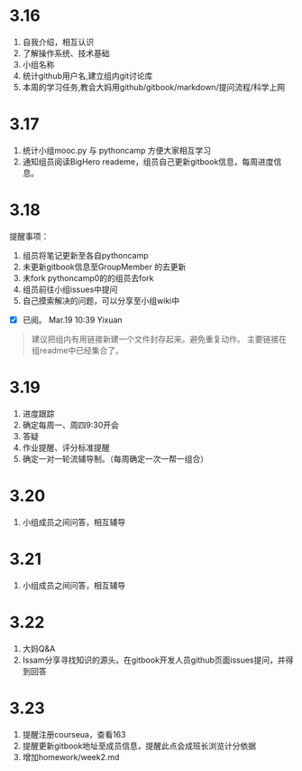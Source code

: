 # 3.16

1. 自我介绍，相互认识
2. 了解操作系统、技术基础
3. 小组名称
4. 统计github用户名,建立组内git讨论库
5. 本周的学习任务,教会大妈用github/gitbook/markdown/提问流程/科学上网

# 3.17

1. 统计小组mooc.py 与 pythoncamp 方便大家相互学习
2. 通知组员阅读BigHero reademe，组员自己更新gitbook信息，每周进度信息。

# 3.18
提醒事项：
1. 组员将笔记更新至各自pythoncamp  
2. 未更新gitbook信息至GroupMember 的去更新  
3. 未fork pythoncamp0的的组员去fork  
4. 组员前往小组issues中提问  
5. 自己摸索解决的问题，可以分享至小组wiki中  
- [x] 已阅。 Mar.19 10:39 Yixuan

> 建议把组内有用链接新建一个文件封存起来。避免重复动作。
> 主要链接在组readme中已经集合了。

# 3.19
1. 进度跟踪
2. 确定每周一、周四9:30开会
3. 答疑
4. 作业提醒、评分标准提醒
6. 确定一对一轮流辅导制。（每周确定一次一帮一组合）

# 3.20
1. 小组成员之间问答，相互辅导

# 3.21
1. 小组成员之间问答，相互辅导

# 3.22
1. 大妈Q&A
2. Issam分享寻找知识的源头。在gitbook开发人员github页面issues提问，并得到回答

# 3.23
1. 提醒注册courseua，查看163
2. 提醒更新gitbook地址至成员信息，提醒此点会成班长浏览计分依据
3. 增加homework/week2.md

